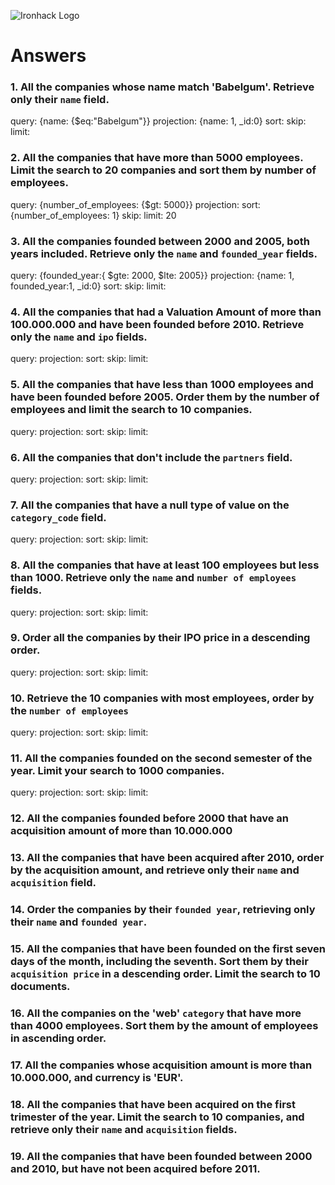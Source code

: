 ![Ironhack Logo](https://i.imgur.com/1QgrNNw.png)

# Answers

### 1. All the companies whose name match 'Babelgum'. Retrieve only their `name` field.
query: {name: {$eq:"Babelgum"}}
projection: {name: 1, _id:0}
sort: 
skip:
limit: 
### 2. All the companies that have more than 5000 employees. Limit the search to 20 companies and sort them by **number of employees**.

query: {number_of_employees: {$gt: 5000}}
projection:
sort: {number_of_employees: 1}
skip:
limit: 20

### 3. All the companies founded between 2000 and 2005, both years included. Retrieve only the `name` and `founded_year` fields.
query: {founded_year:{ $gte: 2000, $lte: 2005}}
projection: {name: 1, founded_year:1, _id:0}
sort: 
skip:
limit: 

### 4. All the companies that had a Valuation Amount of more than 100.000.000 and have been founded before 2010. Retrieve only the `name` and `ipo` fields.

query: 
projection:
sort: 
skip:
limit: 

### 5. All the companies that have less than 1000 employees and have been founded before 2005. Order them by the number of employees and limit the search to 10 companies.

query: 
projection:
sort: 
skip:
limit: 

### 6. All the companies that don't include the `partners` field.
query: 
projection:
sort: 
skip:
limit: 

### 7. All the companies that have a null type of value on the `category_code` field.

query: 
projection:
sort: 
skip:
limit: 

### 8. All the companies that have at least 100 employees but less than 1000. Retrieve only the `name` and `number of employees` fields.

query: 
projection:
sort: 
skip:
limit: 

### 9. Order all the companies by their IPO price in a descending order.

query: 
projection:
sort: 
skip:
limit: 

### 10. Retrieve the 10 companies with most employees, order by the `number of employees`

query: 
projection:
sort: 
skip:
limit: 

### 11. All the companies founded on the second semester of the year. Limit your search to 1000 companies.

query: 
projection:
sort: 
skip:
limit: 

### 12. All the companies founded before 2000 that have an acquisition amount of more than 10.000.000

<!-- Your Code Goes Here -->

### 13. All the companies that have been acquired after 2010, order by the acquisition amount, and retrieve only their `name` and `acquisition` field.

<!-- Your Code Goes Here -->

### 14. Order the companies by their `founded year`, retrieving only their `name` and `founded year`.

<!-- Your Code Goes Here -->

### 15. All the companies that have been founded on the first seven days of the month, including the seventh. Sort them by their `acquisition price` in a descending order. Limit the search to 10 documents.

<!-- Your Code Goes Here -->

### 16. All the companies on the 'web' `category` that have more than 4000 employees. Sort them by the amount of employees in ascending order.

<!-- Your Code Goes Here -->

### 17. All the companies whose acquisition amount is more than 10.000.000, and currency is 'EUR'.

<!-- Your Code Goes Here -->

### 18. All the companies that have been acquired on the first trimester of the year. Limit the search to 10 companies, and retrieve only their `name` and `acquisition` fields.

<!-- Your Code Goes Here -->

### 19. All the companies that have been founded between 2000 and 2010, but have not been acquired before 2011.

<!-- Your Code Goes Here -->
